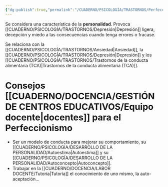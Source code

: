 ```yaml
---
{"dg-publish":true,"permalink":"/CUADERNO/PSICOLOGÍA/TRASTORNOS/Perfeccionismo/"}
---
```


Se considera una característica de la **personalidad**. Provoca [[CUADERNO/PSICOLOGÍA/TRASTORNOS/Depresión\|Depresión]] ligera, decepción y miedo a las consecuencias cuando tenga errores o fracase.

Se relaciona con la [[CUADERNO/PSICOLOGÍA/TRASTORNOS/Ansiedad\|Ansiedad]], la [[CUADERNO/PSICOLOGÍA/TRASTORNOS/Depresión\|Depresión]] y los [[CUADERNO/PSICOLOGÍA/TRASTORNOS/Trastornos de la conducta alimentaria (TCA)\|Trastornos de la conducta alimentaria (TCA)]].

# Consejos [[CUADERNO/DOCENCIA/GESTIÓN DE CENTROS EDUCATIVOS/Equipo docente\|docentes]] para el Perfeccionismo
- Ser un modelo de conducta para mejorar su comportamiento, su [[CUADERNO/PSICOLOGÍA/DESARROLLO DE LA PERSONALIDAD/Autoestima\|Autoestima]] y su [[CUADERNO/PSICOLOGÍA/DESARROLLO DE LA PERSONALIDAD/Autoconcepto\|Autoconcepto]].
- Trabajar en la [[CUADERNO/DOCENCIA/LABOR DOCENTE/Tutoría\|Tutoría]] el conocimiento de uno mismo, la auto-aceptación...